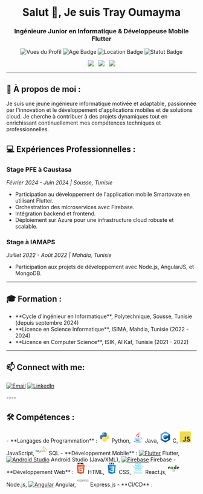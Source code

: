 <h1 align="center" style="animation: fadeIn 2s ease-in-out;">Salut 👋, Je suis Tray Oumayma</h1>
<h3 align="center" style="animation: bounceIn 2s ease-in-out;">Ingénieure Junior en Informatique & Développeuse Mobile Flutter</h3>

<p align="center" style="animation: zoomIn 2s;">
  <img src="https://komarev.com/ghpvc/?username=oumaymatray&label=Vues%20du%20profil&color=0e75b6&style=flat" alt="Vues du Profil" />
  <img src="https://img.shields.io/badge/Age-22-blue" alt="Age Badge" />
  <img src="https://img.shields.io/badge/Location-Mahdia%2C%20Tunisie-blue" alt="Location Badge" />
  <img src="https://img.shields.io/badge/Statut-Célibataire-red" alt="Statut Badge" />
</p>

<p align="center" style="animation: fadeInUp 2s;">
  <img src="https://media.giphy.com/media/L1R1tvI9svkIWwpVYr/giphy.gif" width="50" style="animation: pulse 1.5s infinite;" />&nbsp;&nbsp;
  <img src="https://media.giphy.com/media/ZVik7pBtu9dNS/giphy.gif" width="50" style="animation: pulse 1.5s infinite;" />&nbsp;&nbsp;
  <img src="https://media.giphy.com/media/U3qYN8S0j3bpK/giphy.gif" width="50" style="animation: pulse 1.5s infinite;" />
</p>

---

## 🌟 À propos de moi :
<p style="animation: fadeIn 2s;">Je suis une jeune ingénieure informatique motivée et adaptable, passionnée par l'innovation et le développement d'applications mobiles et de solutions cloud. Je cherche à contribuer à des projets dynamiques tout en enrichissant continuellement mes compétences techniques et professionnelles.</p>

## 💻 Expériences Professionnelles :

### **Stage PFE à Caustasa**
*Février 2024 - Juin 2024 | Sousse, Tunisie*
<ul style="animation: fadeInUp 2s;">
  <li>Participation au développement de l'application mobile Smartovate en utilisant Flutter.</li>
  <li>Orchestration des microservices avec Firebase.</li>
  <li>Intégration backend et frontend.</li>
  <li>Déploiement sur Azure pour une infrastructure cloud robuste et scalable.</li>
</ul>

### **Stage à IAMAPS**
*Juillet 2022 - Août 2022 | Mahdia, Tunisie*
<ul style="animation: fadeInUp 2s;">
  <li>Participation aux projets de développement avec Node.js, AngularJS, et MongoDB.</li>
</ul>

---

## 🎓 Formation :
<ul style="animation: fadeIn 2s;">
  <li>**Cycle d'ingénieur en Informatique**, Polytechnique, Sousse, Tunisie (depuis septembre 2024)</li>
  <li>**Licence en Science Informatique**, ISIMA, Mahdia, Tunisie (2022 - 2024)</li>
  <li>**Licence en Computer Science**, ISIK, Al Kaf, Tunisie (2021 - 2022)</li>
</ul>

---
## 📫 Connect with me:
<p align="left" style="animation: fadeInUp 2s;">
  <a href="oumaymtray7@gmail.com" style="animation: zoomIn 2s; display: inline-block;"><img align="center" src="https://cdn-icons-png.flaticon.com/512/732/732200.png" alt="Email" height="30" width="40" /></a>
  <a href="[https://www.linkedin.com/in/tray-haroun-4627a51b9](https://www.linkedin.com/in/tray-oumayma-286882271)]" target="blank" style="animation: zoomIn 2s; display: inline-block;"><img align="center" src="https://raw.githubusercontent.com/rahuldkjain/github-profile-readme-generator/master/src/images/icons/Social/linked-in-alt.svg" alt="LinkedIn" height="30" width="40" /></a>
</p>
----

## 🛠️ Compétences :
<p style="animation: fadeIn 2s;">
- **Langages de Programmation** : 
  <a href="https://www.python.org" target="_blank" style="animation: pulse 1.5s infinite;"><img src="https://raw.githubusercontent.com/devicons/devicon/master/icons/python/python-original.svg" alt="Python" width="30" height="30"/></a> Python, 
  <a href="https://www.java.com" target="_blank" style="animation: pulse 1.5s infinite;"><img src="https://raw.githubusercontent.com/devicons/devicon/master/icons/java/java-original.svg" alt="Java" width="30" height="30"/></a> Java, 
  <a href="https://www.cprogramming.com/" target="_blank" style="animation: pulse 1.5s infinite;"><img src="https://raw.githubusercontent.com/devicons/devicon/master/icons/c/c-original.svg" alt="C" width="30" height="30"/></a> C, 
  <a href="https://developer.mozilla.org/en-US/docs/Web/JavaScript" target="_blank" style="animation: pulse 1.5s infinite;"><img src="https://raw.githubusercontent.com/devicons/devicon/master/icons/javascript/javascript-original.svg" alt="JavaScript" width="30" height="30"/></a> JavaScript, 
  <a href="https://www.mysql.com/" target="_blank" style="animation: pulse 1.5s infinite;"><img src="https://raw.githubusercontent.com/devicons/devicon/master/icons/mysql/mysql-original-wordmark.svg" alt="SQL" width="30" height="30"/></a> SQL
- **Développement Mobile** : 
  <a href="https://flutter.dev" target="_blank" style="animation: pulse 1.5s infinite;"><img src="https://www.vectorlogo.zone/logos/flutterio/flutterio-icon.svg" alt="Flutter" width="30" height="30"/></a> Flutter, 
  <a href="https://developer.android.com/studio" target="_blank" style="animation: pulse 1.5s infinite;"><img src="https://upload.wikimedia.org/wikipedia/commons/3/3e/Android_Studio_Icon_2020.svg" alt="Android Studio" width="30" height="30"/></a> Android Studio (Java/XML), 
  <a href="https://firebase.google.com/" target="_blank" style="animation: pulse 1.5s infinite;"><img src="https://www.vectorlogo.zone/logos/firebase/firebase-icon.svg" alt="Firebase" width="30" height="30"/></a> Firebase
- **Développement Web** : 
  <a href="https://www.w3.org/html/" target="_blank" style="animation: pulse 1.5s infinite;"><img src="https://raw.githubusercontent.com/devicons/devicon/master/icons/html5/html5-original-wordmark.svg" alt="HTML" width="30" height="30"/></a> HTML, 
  <a href="https://www.w3schools.com/css/" target="_blank" style="animation: pulse 1.5s infinite;"><img src="https://raw.githubusercontent.com/devicons/devicon/master/icons/css3/css3-original-wordmark.svg" alt="CSS" width="30" height="30"/></a> CSS, 
  <a href="https://reactjs.org/" target="_blank" style="animation: pulse 1.5s infinite;"><img src="https://raw.githubusercontent.com/devicons/devicon/master/icons/react/react-original-wordmark.svg" alt="React.js" width="30" height="30"/></a> React.js, 
  <a href="https://nodejs.org" target="_blank" style="animation: pulse 1.5s infinite;"><img src="https://raw.githubusercontent.com/devicons/devicon/master/icons/nodejs/nodejs-original-wordmark.svg" alt="Node.js" width="30" height="30"/></a> Node.js, 
  <a href="https://angular.io" target="_blank" style="animation: pulse 1.5s infinite;"><img src="https://angular.io/assets/images/logos/angular/angular.svg" alt="Angular" width="30" height="30"/></a> Angular, 
  <a href="https://expressjs.com" target="_blank" style="animation: pulse 1.5s infinite;"><img src="https://raw.githubusercontent.com/devicons/devicon/master/icons/express/express-original-wordmark.svg" alt="Express.js" width="30" height="30"/></a> Express.js
- **CI/CD** : 
  <a href="https://git-scm.com/" target="_blank" style="animation: pulse 1.5s infinite;"><img src="https://www.vectorlogo.zone



